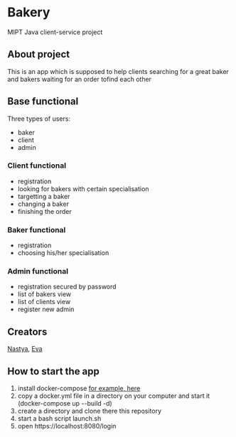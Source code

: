 # Bakery
MIPT Java client-service project
## About project
This is an app which is supposed to help clients searching for a great baker and bakers waiting for an order tofind each other
## Base functional
Three types of users:
- baker
- client
- admin
### Client functional
- registration
- looking for bakers with certain specialisation
- targetting a baker
- changing a baker
- finishing the order
### Baker functional
- registration
- choosing his/her specialisation
### Admin functional
- registration secured by password
- list of bakers view
- list of clients view
- register new admin
## Creators
[Nastya](https://github.com/dunaya),
[Eva](https://github.com/ezheviica)
## How to start the app
1. install docker-compose [for example, here](https://docs.docker.com/compose/install/)
2. copy a docker.yml file in a directory on your computer and start it (docker-compose up --build -d)
3. create a directory and clone there this repository
4. start a bash script launch.sh
5. open https://localhost:8080/login 
